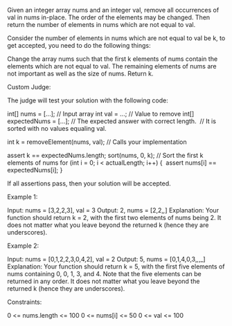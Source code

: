 Given an integer array nums and an integer val, remove all occurrences of val
in nums in-place. The order of the elements may be changed. Then return the
number of elements in nums which are not equal to val.

Consider the number of elements in nums which are not equal to val be k, to
get accepted, you need to do the following things:


Change the array nums such that the first k elements of nums contain the
elements which are not equal to val. The remaining elements of nums are not
important as well as the size of nums.
Return k.


Custom Judge:

The judge will test your solution with the following code:


int[] nums = [...]; // Input array
int val = ...; // Value to remove
int[] expectedNums = [...]; // The expected answer with correct length.
⁠                           // It is sorted with no values equaling val.

int k = removeElement(nums, val); // Calls your implementation

assert k == expectedNums.length;
sort(nums, 0, k); // Sort the first k elements of nums
for (int i = 0; i < actualLength; i++) {
⁠   assert nums[i] == expectedNums[i];
}


If all assertions pass, then your solution will be accepted.


Example 1:


Input: nums = [3,2,2,3], val = 3
Output: 2, nums = [2,2,_,_]
Explanation: Your function should return k = 2, with the first two elements
of nums being 2.
It does not matter what you leave beyond the returned k (hence they are
underscores).


Example 2:


Input: nums = [0,1,2,2,3,0,4,2], val = 2
Output: 5, nums = [0,1,4,0,3,_,_,_]
Explanation: Your function should return k = 5, with the first five elements
of nums containing 0, 0, 1, 3, and 4.
Note that the five elements can be returned in any order.
It does not matter what you leave beyond the returned k (hence they are
underscores).



Constraints:


0 <= nums.length <= 100
0 <= nums[i] <= 50
0 <= val <= 100




